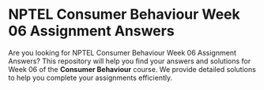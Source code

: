 # NPTEL Consumer Behaviour Week 06 Assignment Answers

Are you looking for NPTEL Consumer Behaviour Week 06 Assignment Answers? This repository will help you find your answers and solutions for Week 06 of the **Consumer Behaviour** course. We provide detailed solutions to help you complete your assignments efficiently.